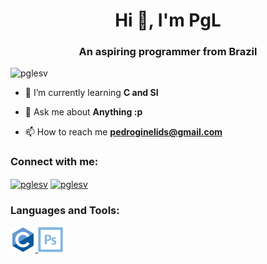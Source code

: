 <h1 align="center">Hi 👋, I'm PgL</h1>
<h3 align="center">An aspiring programmer from Brazil</h3>

<p align="left"> <img src="https://komarev.com/ghpvc/?username=pglesv&label=Profile%20views&color=0e75b6&style=flat" alt="pglesv" /> </p>

- 🌱 I’m currently learning **C and SI**

- 💬 Ask me about **Anything :p**

- 📫 How to reach me **pedroginelids@gmail.com**

<h3 align="left">Connect with me:</h3>
<p align="left">
<a href="https://twitter.com/pglesv" target="blank"><img align="center" src="https://raw.githubusercontent.com/rahuldkjain/github-profile-readme-generator/master/src/images/icons/Social/twitter.svg" alt="pglesv" height="30" width="40" /></a>
<a href="https://www.youtube.com/c/pglesv" target="blank"><img align="center" src="https://raw.githubusercontent.com/rahuldkjain/github-profile-readme-generator/master/src/images/icons/Social/youtube.svg" alt="pglesv" height="30" width="40" /></a>
</p>

<h3 align="left">Languages and Tools:</h3>
<p align="left"> <a href="https://www.cprogramming.com/" target="_blank" rel="noreferrer"> <img src="https://raw.githubusercontent.com/devicons/devicon/master/icons/c/c-original.svg" alt="c" width="40" height="40"/> </a> <a href="https://www.photoshop.com/en" target="_blank" rel="noreferrer"> <img src="https://raw.githubusercontent.com/devicons/devicon/master/icons/photoshop/photoshop-line.svg" alt="photoshop" width="40" height="40"/> </a> </p>
